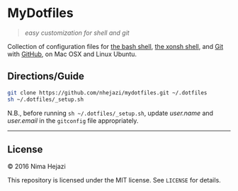# MyDotfiles

> _easy customization for shell and git_

Collection of configuration files for [the bash shell](https://www.gnu.org/software/bash/), [the xonsh shell](http://xon.sh/), and [Git](https://git-scm.com/) with [GitHub](https://github.com/), on Mac OSX and Linux Ubuntu.

## Directions/Guide
```bash
git clone https://github.com/nhejazi/mydotfiles.git ~/.dotfiles
sh ~/.dotfiles/_setup.sh
```
N.B., before running `sh ~/.dotfiles/_setup.sh`, update _user.name_ and _user.email_ in the `gitconfig` file appropriately.

---

## License

&copy; 2016 Nima Hejazi

This repository is licensed under the MIT license. See `LICENSE` for details.
